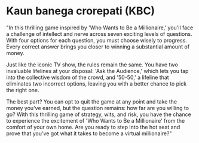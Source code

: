 # Kaun banega crorepati (KBC)

"In this thrilling game inspired by 'Who Wants to Be a Millionaire,' you'll face a challenge of intellect and nerve across seven exciting levels of questions. With four options for each question, you must choose wisely to progress. Every correct answer brings you closer to winning a substantial amount of money.

Just like the iconic TV show, the rules remain the same. You have two invaluable lifelines at your disposal: 'Ask the Audience,' which lets you tap into the collective wisdom of the crowd, and '50-50,' a lifeline that eliminates two incorrect options, leaving you with a better chance to pick the right one.

The best part? You can opt to quit the game at any point and take the money you've earned, but the question remains: how far are you willing to go? With this thrilling game of strategy, wits, and risk, you have the chance to experience the excitement of 'Who Wants to Be a Millionaire' from the comfort of your own home. Are you ready to step into the hot seat and prove that you've got what it takes to become a virtual millionaire?"

